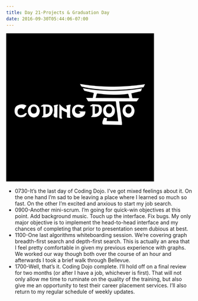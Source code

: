 ```yaml
---
title: Day 21-Projects & Graduation Day
date: 2016-09-30T05:44:06-07:00
---
```

![Day 21](/assets/day21.jpg)

* 0730-It’s the last day of Coding Dojo.  I’ve got mixed feelings about it.  On the one hand I’m sad to be leaving a place where I learned so much so fast.  On the other I’m excited and anxious to start my job search.  
* 0900-Another mini-scrum.  I’m going for quick-win objectives at this point.  Add background music.  Touch up the interface.  Fix bugs.  My only major objective is to implement the head-to-head interface and my chances of completing that prior to presentation seem dubious at best.
* 1100-One last algorithms whiteboarding session. We’re covering graph breadth-first search and depth-first search.  This is actually an area that I feel pretty comfortable in given my previous experience with graphs.  We worked our way though both over the course of an hour and afterwards I took a brief walk through Bellevue.
* 1700-Well, that’s it.  Coding Dojo complete.  I’ll hold off on a final review for two months (or after I have a job, whichever is first).  That will not only allow me time to ruminate on the quality of the training, but also give me an opportunity to test their career placement services.  I’ll also return to my regular schedule of weekly updates.
